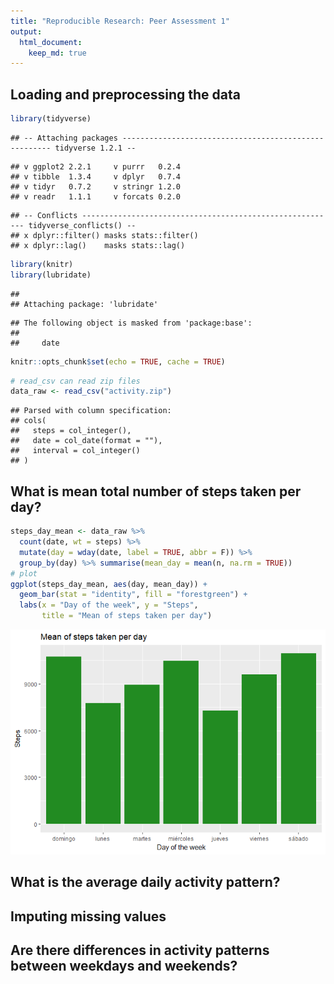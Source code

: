 ```yaml
---
title: "Reproducible Research: Peer Assessment 1"
output: 
  html_document:
    keep_md: true
--- 
```



## Loading and preprocessing the data


```r
library(tidyverse)
```

```
## -- Attaching packages ------------------------------------------------------ tidyverse 1.2.1 --
```

```
## v ggplot2 2.2.1     v purrr   0.2.4
## v tibble  1.3.4     v dplyr   0.7.4
## v tidyr   0.7.2     v stringr 1.2.0
## v readr   1.1.1     v forcats 0.2.0
```

```
## -- Conflicts --------------------------------------------------------- tidyverse_conflicts() --
## x dplyr::filter() masks stats::filter()
## x dplyr::lag()    masks stats::lag()
```

```r
library(knitr)
library(lubridate)
```

```
## 
## Attaching package: 'lubridate'
```

```
## The following object is masked from 'package:base':
## 
##     date
```

```r
knitr::opts_chunk$set(echo = TRUE, cache = TRUE)
```

```r
# read_csv can read zip files
data_raw <- read_csv("activity.zip")
```

```
## Parsed with column specification:
## cols(
##   steps = col_integer(),
##   date = col_date(format = ""),
##   interval = col_integer()
## )
```

## What is mean total number of steps taken per day?


```r
steps_day_mean <- data_raw %>% 
  count(date, wt = steps) %>%
  mutate(day = wday(date, label = TRUE, abbr = F)) %>% 
  group_by(day) %>% summarise(mean_day = mean(n, na.rm = TRUE))
# plot
ggplot(steps_day_mean, aes(day, mean_day)) +
  geom_bar(stat = "identity", fill = "forestgreen") +
  labs(x = "Day of the week", y = "Steps", 
       title = "Mean of steps taken per day")
```

![](PA1_template_files/figure-html/viz_steps_day-1.png)<!-- -->


## What is the average daily activity pattern?



## Imputing missing values



## Are there differences in activity patterns between weekdays and weekends?
